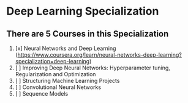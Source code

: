 # Deep Learning Specialization

## There are 5 Courses in this Specialization

1. [x] Neural Networks and Deep Learning (https://www.coursera.org/learn/neural-networks-deep-learning?specialization=deep-learning)
2. [ ] Improving Deep Neural Networks: Hyperparameter tuning, Regularization and Optimization
3. [ ] Structuring Machine Learning Projects
4. [ ] Convolutional Neural Networks
5. [ ] Sequence Models
